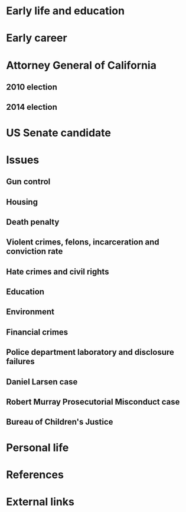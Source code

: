 # 
# Early life and education
# Early career
# Attorney General of California
## 2010 election
## 2014 election
# US Senate candidate
# Issues
## Gun control
## Housing
## Death penalty
## Violent crimes, felons, incarceration and conviction rate
## Hate crimes and civil rights
## Education
## Environment
## Financial crimes
## Police department laboratory and disclosure failures
## Daniel Larsen case
## Robert Murray Prosecutorial Misconduct case
## Bureau of Children's Justice
# Personal life
# References
# External links